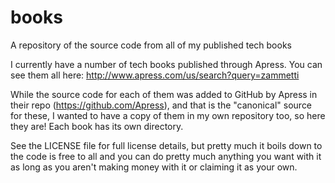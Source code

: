 # books
A repository of the source code from all of my published tech books

I currently have a number of tech books published through Apress.  You can see them all here: http://www.apress.com/us/search?query=zammetti

While the source code for each of them was added to GitHub by Apress in their repo (https://github.com/Apress), and that is the "canonical" source for these, I wanted to have a copy of them in my own repository too, so here they are!  Each book has its own directory.

See the LICENSE file for full license details, but pretty much it boils down to the code is free to all and you can do pretty much anything you want with it as long as you aren't making money with it or claiming it as your own.
